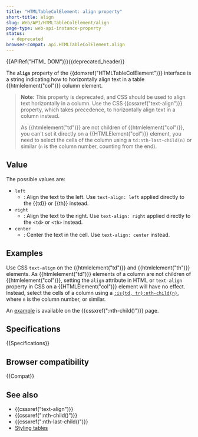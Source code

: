 ```yaml
---
title: "HTMLTableColElement: align property"
short-title: align
slug: Web/API/HTMLTableColElement/align
page-type: web-api-instance-property
status:
  - deprecated
browser-compat: api.HTMLTableColElement.align
---
```


{{APIRef("HTML DOM")}}{{deprecated_header}}

The **`align`** property of the {{domxref("HTMLTableColElement")}} interface is a string indicating how to horizontally align text in a table {{htmlelement("col")}} column element.

> **Note:** This property is deprecated, and CSS should be used to align text horizontally in a column. Use the CSS {{cssxref("text-align")}} property, which takes precedence, to horizontally align text in a column instead.
>
> As {{htmlelement("td")}} are not children of {{htmlelement("col")}}, you can't set it directly on a {{HTMLElement("col")}} element, you need to select the cells of the column using a `td:nth-last-child(n)` or similar (`n` is the column number, counting from the end).

## Value

The possible values are:

- `left`
  - : Align the text to the left. Use `text-align: left` applied directly to the {{td}} or {{th}} instead.
- `right`
  - : Align the text to the right. Use `text-align: right` applied directly to the `<td>` or `<th>` instead.
- `center`
  - : Center the text in the cell. Use `text-align: center` instead.

## Examples

Use CSS `text-align` on the {{htmlelement("td")}} and {{htmlelement("th")}} elements. As {{htmlelement("td")}} elements of a column are not children of {{htmlelement("col")}}, setting the `align` attribute in HTML or `text-align` property in CSS on a {{HTMLElement("col")}} element will have no effect. Instead, select the cells of a column using a [`:is(td, tr):nth-child(n)`](/en-US/docs/Web/CSS/:nth-child), where `n` is the column number, or similar.

An [example](/en-US/docs/Web/CSS/:nth-child#styling_a_table_column) is available on the {{cssxref(":nth-child()")}} page.

## Specifications

{{Specifications}}

## Browser compatibility

{{Compat}}

## See also

- {{cssxref("text-align")}}
- {{cssxref(":nth-child()")}}
- {{cssxref(":nth-last-child()")}}
- [Styling tables](/en-US/docs/Learn/CSS/Building_blocks/Styling_tables)
